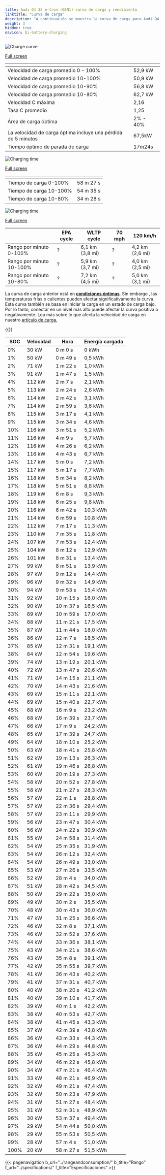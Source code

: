 ```yaml
---
title: Audi Q4 35 e-tron (GEN1) curva de carga y rendimiento
linktitle: "Curva de carga"
description: "A continuación se muestra la curva de carga para Audi Q4 35 e-tron (GEN1), que ilustra la velocidad de carga en varios niveles de batería. Además, los gráficos de autonomía y tiempo proporcionan detalles completos sobre el rendimiento de la carga."
weight: 3
hidden: true
navicon: bi-battery-charging
---
```

<!-- markdownlint-disable MD033 -->
<!-- markdownlint-disable MD010 -->
<img src="/images/models/audi/q4_e-tron/q4_35_e-tron_gen1/chargingcurve.svg" alt="Charge curve" class="img-fluid">

[Full screen](/images/models/audi/q4_e-tron/q4_35_e-tron_gen1/chargingcurve.svg)


<div class="table-responsive">
<table class="table table-striped border">
	<thead>
		<tr>
			<th>
			</th>
			<th>
			</th>
		</tr>
	</thead>
	<tbody>
		<tr>
			<td>
				Velocidad de carga promedio 0 - 100%
			</td>
			<td>
				52,9 kW
			</td>
		</tr>
		<tr>
			<td>
				Velocidad de carga promedio 10-100%
			</td>
			<td>
				50,9 kW
			</td>
		</tr>
		<tr>
			<td>
				Velocidad de carga promedio 10-90%
			</td>
			<td>
				56,8 kW
			</td>
		</tr>
		<tr>
			<td>
				Velocidad de carga promedio 10-80%
			</td>
			<td>
				62,7 kW
			</td>
		</tr>
		<tr>
			<td>
				Velocidad C máxima
			</td>
			<td>
				2,16
			</td>
		</tr>
		<tr>
			<td>
				Tasa C promedio
			</td>
			<td>
				1,25
			</td>
		</tr>
		<tr>
			<td>
				Área de carga óptima
			</td>
			<td>
				2% - 40%
			</td>
		</tr>
		<tr>
			<td>
				La velocidad de carga óptima incluye una pérdida de 5 minutos
			</td>
			<td>
				67,5kW
			</td>
		</tr>
		<tr>
			<td>
				Tiempo óptimo de parada de carga
			</td>
			<td>
				17m24s
			</td>
		</tr>
	</tbody>
</table>
</div>
<img src="/images/models/audi/q4_e-tron/q4_35_e-tron_gen1/chargingtime.svg" alt="Charging time" class="img-fluid">

[Full screen](/images/models/audi/q4_e-tron/q4_35_e-tron_gen1/chargingtime.svg)
<div class="table-responsive">
<table class="table table-striped border">
	<thead>
		<tr>
			<th>
			</th>
			<th>
			</th>
		</tr>
	</thead>
	<tbody>
		<tr>
			<td>
				Tiempo de carga 0-100%
			</td>
			<td>
				 58 m 27 s
			</td>
		</tr>
		<tr>
			<td>
				Tiempo de carga 10-100%
			</td>
			<td>
				 54 m 35 s
			</td>
		</tr>
		<tr>
			<td>
				Tiempo de carga 10-80%
			</td>
			<td>
				 34 m 28 s
			</td>
		</tr>
	</tbody>
</table>
</div>
<img src="/images/models/audi/q4_e-tron/q4_35_e-tron_gen1/chargerangespeed.svg" alt="Charging time" class="img-fluid">

[Full screen](/images/models/audi/q4_e-tron/q4_35_e-tron_gen1/chargerangespeed.svg)
<div class="table-responsive">
<table class="table table-striped border">
	<thead>
		<tr>
			<th>
			</th>
			<th>
				EPA cycle
			</th>
			<th>
				WLTP cycle
			</th>
			<th>
				70 mph
			</th>
			<th>
				120 km/h
			</th>
		</tr>
	</thead>
	<tbody>
		<tr>
			<td>
				Rango por minuto 0-100%
			</td>
			<td>
				?
			</td>
			<td>
				6,1 km (3,8 mi)
			</td>
			<td>
				?
			</td>
			<td>
				4,2 km (2,6 mi)
			</td>
		</tr>
		<tr>
			<td>
				Rango por minuto 10-100%
			</td>
			<td>
				?
			</td>
			<td>
				5,9 km (3,7 mi)
			</td>
			<td>
				?
			</td>
			<td>
				4,0 km (2,5 mi)
			</td>
		</tr>
		<tr>
			<td>
				Rango por minuto 10-80%
			</td>
			<td>
				?
			</td>
			<td>
				7,2 km (4,5 mi)
			</td>
			<td>
				?
			</td>
			<td>
				5,0 km (3,1 mi)
			</td>
		</tr>
	</tbody>
</table>
</div>


La curva de carga anterior está en **[condiciones óptimas](../../../../../technology/battery/charging/#temperatura)**. Sin embargo , las temperaturas frías o calientes pueden afectar significativamente la curva. Esta curva también se basa en iniciar la carga en un estado de carga bajo. Por lo tanto, conectar en un nivel más alto puede afectar la curva positiva o negativamente. Lea más sobre lo que afecta la velocidad de carga en nuestro [artículo de carga.](../../../../../technology/battery/charging/)


{{<evkxdisplayaddarticle />}}
<div class="table-responsive">
<table class="table table-striped border">
	<thead>
		<tr>
			<th>
				SOC
			</th>
			<th>
				Velocidad
			</th>
			<th>
				Hora
			</th>
			<th>
				Energía cargada
			</th>
		</tr>
	</thead>
	<tbody>
		<tr>
			<td>
				0%
			</td>
			<td>
				30 kW
			</td>
			<td>
				 0 m 0 s
			</td>
			<td>
				0 kWh
			</td>
		</tr>
		<tr>
			<td>
				1%
			</td>
			<td>
				50 kW
			</td>
			<td>
				 0 m 49 s
			</td>
			<td>
				0,5 kWh
			</td>
		</tr>
		<tr>
			<td>
				2%
			</td>
			<td>
				71 kW
			</td>
			<td>
				 1 m 22 s
			</td>
			<td>
				1,0 kWh
			</td>
		</tr>
		<tr>
			<td>
				3%
			</td>
			<td>
				91 kW
			</td>
			<td>
				 1 m 47 s
			</td>
			<td>
				1,5 kWh
			</td>
		</tr>
		<tr>
			<td>
				4%
			</td>
			<td>
				112 kW
			</td>
			<td>
				 2 m 7 s
			</td>
			<td>
				2,1 kWh
			</td>
		</tr>
		<tr>
			<td>
				5%
			</td>
			<td>
				113 kW
			</td>
			<td>
				 2 m 24 s
			</td>
			<td>
				2,6 kWh
			</td>
		</tr>
		<tr>
			<td>
				6%
			</td>
			<td>
				114 kW
			</td>
			<td>
				 2 m 42 s
			</td>
			<td>
				3,1 kWh
			</td>
		</tr>
		<tr>
			<td>
				7%
			</td>
			<td>
				114 kW
			</td>
			<td>
				 2 m 59 s
			</td>
			<td>
				3,6 kWh
			</td>
		</tr>
		<tr>
			<td>
				8%
			</td>
			<td>
				115 kW
			</td>
			<td>
				 3 m 17 s
			</td>
			<td>
				4,1 kWh
			</td>
		</tr>
		<tr>
			<td>
				9%
			</td>
			<td>
				115 kW
			</td>
			<td>
				 3 m 34 s
			</td>
			<td>
				4,6 kWh
			</td>
		</tr>
		<tr>
			<td>
				10%
			</td>
			<td>
				116 kW
			</td>
			<td>
				 3 m 51 s
			</td>
			<td>
				5,2 kWh
			</td>
		</tr>
		<tr>
			<td>
				11%
			</td>
			<td>
				116 kW
			</td>
			<td>
				 4 m 9 s
			</td>
			<td>
				5,7 kWh
			</td>
		</tr>
		<tr>
			<td>
				12%
			</td>
			<td>
				116 kW
			</td>
			<td>
				 4 m 26 s
			</td>
			<td>
				6,2 kWh
			</td>
		</tr>
		<tr>
			<td>
				13%
			</td>
			<td>
				116 kW
			</td>
			<td>
				 4 m 43 s
			</td>
			<td>
				6,7 kWh
			</td>
		</tr>
		<tr>
			<td>
				14%
			</td>
			<td>
				117 kW
			</td>
			<td>
				 5 m 0 s
			</td>
			<td>
				7,2 kWh
			</td>
		</tr>
		<tr>
			<td>
				15%
			</td>
			<td>
				117 kW
			</td>
			<td>
				 5 m 17 s
			</td>
			<td>
				7,7 kWh
			</td>
		</tr>
		<tr>
			<td>
				16%
			</td>
			<td>
				118 kW
			</td>
			<td>
				 5 m 34 s
			</td>
			<td>
				8,2 kWh
			</td>
		</tr>
		<tr>
			<td>
				17%
			</td>
			<td>
				118 kW
			</td>
			<td>
				 5 m 51 s
			</td>
			<td>
				8,8 kWh
			</td>
		</tr>
		<tr>
			<td>
				18%
			</td>
			<td>
				119 kW
			</td>
			<td>
				 6 m 8 s
			</td>
			<td>
				9,3 kWh
			</td>
		</tr>
		<tr>
			<td>
				19%
			</td>
			<td>
				118 kW
			</td>
			<td>
				 6 m 25 s
			</td>
			<td>
				9,8 kWh
			</td>
		</tr>
		<tr>
			<td>
				20%
			</td>
			<td>
				116 kW
			</td>
			<td>
				 6 m 42 s
			</td>
			<td>
				10,3 kWh
			</td>
		</tr>
		<tr>
			<td>
				21%
			</td>
			<td>
				114 kW
			</td>
			<td>
				 6 m 59 s
			</td>
			<td>
				10,8 kWh
			</td>
		</tr>
		<tr>
			<td>
				22%
			</td>
			<td>
				112 kW
			</td>
			<td>
				 7 m 17 s
			</td>
			<td>
				11,3 kWh
			</td>
		</tr>
		<tr>
			<td>
				23%
			</td>
			<td>
				110 kW
			</td>
			<td>
				 7 m 35 s
			</td>
			<td>
				11,8 kWh
			</td>
		</tr>
		<tr>
			<td>
				24%
			</td>
			<td>
				107 kW
			</td>
			<td>
				 7 m 53 s
			</td>
			<td>
				12,4 kWh
			</td>
		</tr>
		<tr>
			<td>
				25%
			</td>
			<td>
				104 kW
			</td>
			<td>
				 8 m 12 s
			</td>
			<td>
				12,9 kWh
			</td>
		</tr>
		<tr>
			<td>
				26%
			</td>
			<td>
				101 kW
			</td>
			<td>
				 8 m 31 s
			</td>
			<td>
				13,4 kWh
			</td>
		</tr>
		<tr>
			<td>
				27%
			</td>
			<td>
				99 kW
			</td>
			<td>
				 8 m 51 s
			</td>
			<td>
				13,9 kWh
			</td>
		</tr>
		<tr>
			<td>
				28%
			</td>
			<td>
				97 kW
			</td>
			<td>
				 9 m 12 s
			</td>
			<td>
				14,4 kWh
			</td>
		</tr>
		<tr>
			<td>
				29%
			</td>
			<td>
				96 kW
			</td>
			<td>
				 9 m 32 s
			</td>
			<td>
				14,9 kWh
			</td>
		</tr>
		<tr>
			<td>
				30%
			</td>
			<td>
				94 kW
			</td>
			<td>
				 9 m 53 s
			</td>
			<td>
				15,4 kWh
			</td>
		</tr>
		<tr>
			<td>
				31%
			</td>
			<td>
				92 kW
			</td>
			<td>
				 10 m 15 s
			</td>
			<td>
				16,0 kWh
			</td>
		</tr>
		<tr>
			<td>
				32%
			</td>
			<td>
				90 kW
			</td>
			<td>
				 10 m 37 s
			</td>
			<td>
				16,5 kWh
			</td>
		</tr>
		<tr>
			<td>
				33%
			</td>
			<td>
				89 kW
			</td>
			<td>
				 10 m 59 s
			</td>
			<td>
				17,0 kWh
			</td>
		</tr>
		<tr>
			<td>
				34%
			</td>
			<td>
				88 kW
			</td>
			<td>
				 11 m 21 s
			</td>
			<td>
				17,5 kWh
			</td>
		</tr>
		<tr>
			<td>
				35%
			</td>
			<td>
				87 kW
			</td>
			<td>
				 11 m 44 s
			</td>
			<td>
				18,0 kWh
			</td>
		</tr>
		<tr>
			<td>
				36%
			</td>
			<td>
				86 kW
			</td>
			<td>
				 12 m 7 s
			</td>
			<td>
				18,5 kWh
			</td>
		</tr>
		<tr>
			<td>
				37%
			</td>
			<td>
				85 kW
			</td>
			<td>
				 12 m 31 s
			</td>
			<td>
				19,1 kWh
			</td>
		</tr>
		<tr>
			<td>
				38%
			</td>
			<td>
				84 kW
			</td>
			<td>
				 12 m 54 s
			</td>
			<td>
				19,6 kWh
			</td>
		</tr>
		<tr>
			<td>
				39%
			</td>
			<td>
				74 kW
			</td>
			<td>
				 13 m 19 s
			</td>
			<td>
				20,1 kWh
			</td>
		</tr>
		<tr>
			<td>
				40%
			</td>
			<td>
				72 kW
			</td>
			<td>
				 13 m 47 s
			</td>
			<td>
				20,6 kWh
			</td>
		</tr>
		<tr>
			<td>
				41%
			</td>
			<td>
				71 kW
			</td>
			<td>
				 14 m 15 s
			</td>
			<td>
				21,1 kWh
			</td>
		</tr>
		<tr>
			<td>
				42%
			</td>
			<td>
				70 kW
			</td>
			<td>
				 14 m 43 s
			</td>
			<td>
				21,6 kWh
			</td>
		</tr>
		<tr>
			<td>
				43%
			</td>
			<td>
				69 kW
			</td>
			<td>
				 15 m 11 s
			</td>
			<td>
				22,1 kWh
			</td>
		</tr>
		<tr>
			<td>
				44%
			</td>
			<td>
				69 kW
			</td>
			<td>
				 15 m 40 s
			</td>
			<td>
				22,7 kWh
			</td>
		</tr>
		<tr>
			<td>
				45%
			</td>
			<td>
				68 kW
			</td>
			<td>
				 16 m 9 s
			</td>
			<td>
				23,2 kWh
			</td>
		</tr>
		<tr>
			<td>
				46%
			</td>
			<td>
				68 kW
			</td>
			<td>
				 16 m 39 s
			</td>
			<td>
				23,7 kWh
			</td>
		</tr>
		<tr>
			<td>
				47%
			</td>
			<td>
				66 kW
			</td>
			<td>
				 17 m 9 s
			</td>
			<td>
				24,2 kWh
			</td>
		</tr>
		<tr>
			<td>
				48%
			</td>
			<td>
				65 kW
			</td>
			<td>
				 17 m 39 s
			</td>
			<td>
				24,7 kWh
			</td>
		</tr>
		<tr>
			<td>
				49%
			</td>
			<td>
				64 kW
			</td>
			<td>
				 18 m 10 s
			</td>
			<td>
				25,2 kWh
			</td>
		</tr>
		<tr>
			<td>
				50%
			</td>
			<td>
				63 kW
			</td>
			<td>
				 18 m 41 s
			</td>
			<td>
				25,8 kWh
			</td>
		</tr>
		<tr>
			<td>
				51%
			</td>
			<td>
				62 kW
			</td>
			<td>
				 19 m 13 s
			</td>
			<td>
				26,3 kWh
			</td>
		</tr>
		<tr>
			<td>
				52%
			</td>
			<td>
				61 kW
			</td>
			<td>
				 19 m 46 s
			</td>
			<td>
				26,8 kWh
			</td>
		</tr>
		<tr>
			<td>
				53%
			</td>
			<td>
				60 kW
			</td>
			<td>
				 20 m 19 s
			</td>
			<td>
				27,3 kWh
			</td>
		</tr>
		<tr>
			<td>
				54%
			</td>
			<td>
				58 kW
			</td>
			<td>
				 20 m 52 s
			</td>
			<td>
				27,8 kWh
			</td>
		</tr>
		<tr>
			<td>
				55%
			</td>
			<td>
				58 kW
			</td>
			<td>
				 21 m 27 s
			</td>
			<td>
				28,3 kWh
			</td>
		</tr>
		<tr>
			<td>
				56%
			</td>
			<td>
				57 kW
			</td>
			<td>
				 22 m 1 s
			</td>
			<td>
				28,8 kWh
			</td>
		</tr>
		<tr>
			<td>
				57%
			</td>
			<td>
				57 kW
			</td>
			<td>
				 22 m 36 s
			</td>
			<td>
				29,4 kWh
			</td>
		</tr>
		<tr>
			<td>
				58%
			</td>
			<td>
				57 kW
			</td>
			<td>
				 23 m 11 s
			</td>
			<td>
				29,9 kWh
			</td>
		</tr>
		<tr>
			<td>
				59%
			</td>
			<td>
				56 kW
			</td>
			<td>
				 23 m 47 s
			</td>
			<td>
				30,4 kWh
			</td>
		</tr>
		<tr>
			<td>
				60%
			</td>
			<td>
				56 kW
			</td>
			<td>
				 24 m 22 s
			</td>
			<td>
				30,9 kWh
			</td>
		</tr>
		<tr>
			<td>
				61%
			</td>
			<td>
				55 kW
			</td>
			<td>
				 24 m 58 s
			</td>
			<td>
				31,4 kWh
			</td>
		</tr>
		<tr>
			<td>
				62%
			</td>
			<td>
				54 kW
			</td>
			<td>
				 25 m 35 s
			</td>
			<td>
				31,9 kWh
			</td>
		</tr>
		<tr>
			<td>
				63%
			</td>
			<td>
				54 kW
			</td>
			<td>
				 26 m 12 s
			</td>
			<td>
				32,4 kWh
			</td>
		</tr>
		<tr>
			<td>
				64%
			</td>
			<td>
				54 kW
			</td>
			<td>
				 26 m 49 s
			</td>
			<td>
				33,0 kWh
			</td>
		</tr>
		<tr>
			<td>
				65%
			</td>
			<td>
				53 kW
			</td>
			<td>
				 27 m 26 s
			</td>
			<td>
				33,5 kWh
			</td>
		</tr>
		<tr>
			<td>
				66%
			</td>
			<td>
				52 kW
			</td>
			<td>
				 28 m 4 s
			</td>
			<td>
				34,0 kWh
			</td>
		</tr>
		<tr>
			<td>
				67%
			</td>
			<td>
				51 kW
			</td>
			<td>
				 28 m 42 s
			</td>
			<td>
				34,5 kWh
			</td>
		</tr>
		<tr>
			<td>
				68%
			</td>
			<td>
				50 kW
			</td>
			<td>
				 29 m 22 s
			</td>
			<td>
				35,0 kWh
			</td>
		</tr>
		<tr>
			<td>
				69%
			</td>
			<td>
				49 kW
			</td>
			<td>
				 30 m 2 s
			</td>
			<td>
				35,5 kWh
			</td>
		</tr>
		<tr>
			<td>
				70%
			</td>
			<td>
				48 kW
			</td>
			<td>
				 30 m 43 s
			</td>
			<td>
				36,0 kWh
			</td>
		</tr>
		<tr>
			<td>
				71%
			</td>
			<td>
				47 kW
			</td>
			<td>
				 31 m 25 s
			</td>
			<td>
				36,6 kWh
			</td>
		</tr>
		<tr>
			<td>
				72%
			</td>
			<td>
				46 kW
			</td>
			<td>
				 32 m 8 s
			</td>
			<td>
				37,1 kWh
			</td>
		</tr>
		<tr>
			<td>
				73%
			</td>
			<td>
				46 kW
			</td>
			<td>
				 32 m 52 s
			</td>
			<td>
				37,6 kWh
			</td>
		</tr>
		<tr>
			<td>
				74%
			</td>
			<td>
				44 kW
			</td>
			<td>
				 33 m 36 s
			</td>
			<td>
				38,1 kWh
			</td>
		</tr>
		<tr>
			<td>
				75%
			</td>
			<td>
				43 kW
			</td>
			<td>
				 34 m 21 s
			</td>
			<td>
				38,6 kWh
			</td>
		</tr>
		<tr>
			<td>
				76%
			</td>
			<td>
				43 kW
			</td>
			<td>
				 35 m 8 s
			</td>
			<td>
				39,1 kWh
			</td>
		</tr>
		<tr>
			<td>
				77%
			</td>
			<td>
				42 kW
			</td>
			<td>
				 35 m 55 s
			</td>
			<td>
				39,7 kWh
			</td>
		</tr>
		<tr>
			<td>
				78%
			</td>
			<td>
				41 kW
			</td>
			<td>
				 36 m 43 s
			</td>
			<td>
				40,2 kWh
			</td>
		</tr>
		<tr>
			<td>
				79%
			</td>
			<td>
				41 kW
			</td>
			<td>
				 37 m 31 s
			</td>
			<td>
				40,7 kWh
			</td>
		</tr>
		<tr>
			<td>
				80%
			</td>
			<td>
				40 kW
			</td>
			<td>
				 38 m 20 s
			</td>
			<td>
				41,2 kWh
			</td>
		</tr>
		<tr>
			<td>
				81%
			</td>
			<td>
				40 kW
			</td>
			<td>
				 39 m 10 s
			</td>
			<td>
				41,7 kWh
			</td>
		</tr>
		<tr>
			<td>
				82%
			</td>
			<td>
				39 kW
			</td>
			<td>
				 40 m 1 s
			</td>
			<td>
				42,2 kWh
			</td>
		</tr>
		<tr>
			<td>
				83%
			</td>
			<td>
				38 kW
			</td>
			<td>
				 40 m 53 s
			</td>
			<td>
				42,7 kWh
			</td>
		</tr>
		<tr>
			<td>
				84%
			</td>
			<td>
				38 kW
			</td>
			<td>
				 41 m 45 s
			</td>
			<td>
				43,3 kWh
			</td>
		</tr>
		<tr>
			<td>
				85%
			</td>
			<td>
				37 kW
			</td>
			<td>
				 42 m 39 s
			</td>
			<td>
				43,8 kWh
			</td>
		</tr>
		<tr>
			<td>
				86%
			</td>
			<td>
				36 kW
			</td>
			<td>
				 43 m 33 s
			</td>
			<td>
				44,3 kWh
			</td>
		</tr>
		<tr>
			<td>
				87%
			</td>
			<td>
				36 kW
			</td>
			<td>
				 44 m 29 s
			</td>
			<td>
				44,8 kWh
			</td>
		</tr>
		<tr>
			<td>
				88%
			</td>
			<td>
				35 kW
			</td>
			<td>
				 45 m 25 s
			</td>
			<td>
				45,3 kWh
			</td>
		</tr>
		<tr>
			<td>
				89%
			</td>
			<td>
				34 kW
			</td>
			<td>
				 46 m 22 s
			</td>
			<td>
				45,8 kWh
			</td>
		</tr>
		<tr>
			<td>
				90%
			</td>
			<td>
				34 kW
			</td>
			<td>
				 47 m 21 s
			</td>
			<td>
				46,4 kWh
			</td>
		</tr>
		<tr>
			<td>
				91%
			</td>
			<td>
				33 kW
			</td>
			<td>
				 48 m 21 s
			</td>
			<td>
				46,9 kWh
			</td>
		</tr>
		<tr>
			<td>
				92%
			</td>
			<td>
				32 kW
			</td>
			<td>
				 49 m 21 s
			</td>
			<td>
				47,4 kWh
			</td>
		</tr>
		<tr>
			<td>
				93%
			</td>
			<td>
				32 kW
			</td>
			<td>
				 50 m 23 s
			</td>
			<td>
				47,9 kWh
			</td>
		</tr>
		<tr>
			<td>
				94%
			</td>
			<td>
				31 kW
			</td>
			<td>
				 51 m 27 s
			</td>
			<td>
				48,4 kWh
			</td>
		</tr>
		<tr>
			<td>
				95%
			</td>
			<td>
				31 kW
			</td>
			<td>
				 52 m 31 s
			</td>
			<td>
				48,9 kWh
			</td>
		</tr>
		<tr>
			<td>
				96%
			</td>
			<td>
				30 kW
			</td>
			<td>
				 53 m 37 s
			</td>
			<td>
				49,4 kWh
			</td>
		</tr>
		<tr>
			<td>
				97%
			</td>
			<td>
				29 kW
			</td>
			<td>
				 54 m 44 s
			</td>
			<td>
				50,0 kWh
			</td>
		</tr>
		<tr>
			<td>
				98%
			</td>
			<td>
				29 kW
			</td>
			<td>
				 55 m 53 s
			</td>
			<td>
				50,5 kWh
			</td>
		</tr>
		<tr>
			<td>
				99%
			</td>
			<td>
				28 kW
			</td>
			<td>
				 57 m 4 s
			</td>
			<td>
				51,0 kWh
			</td>
		</tr>
		<tr>
			<td>
				100%
			</td>
			<td>
				20 kW
			</td>
			<td>
				 58 m 27 s
			</td>
			<td>
				51,5 kWh
			</td>
		</tr>
	</tbody>
</table>
</div>


{{< pagenavigation b_url="../rangeandconsumption/" b_title="Rango" f_url="../specifications/" f_title="Especificaciones" >}}
